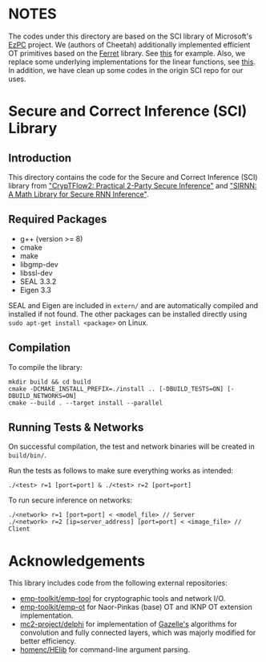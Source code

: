 # NOTES
The codes under this directory are based on the SCI library of Microsoft's [EzPC](https://github.com/mpc-msri/EzPC) project.
We (authors of Cheetah) additionally implemented efficient OT primitives based on the [Ferret](https://github.com/emp-toolkit/emp-ot/tree/master/emp-ot/ferret) library. See [this](src/OT/ferret/silent_ot.h) for example. Also, we replace some underlying implementations for the linear functions, see [this](src/library_fixed_uniform_cheetah.cpp).
In addition, we have clean up some codes in the origin SCI repo for our uses. 

# Secure and Correct Inference (SCI) Library

## Introduction
This directory contains the code for the Secure and Correct Inference (SCI) library from ["CrypTFlow2: Practical 2-Party Secure Inference"](https://eprint.iacr.org/2020/1002) and ["SIRNN: A Math Library for Secure RNN Inference"](https://eprint.iacr.org/2021/459).

## Required Packages
 - g++ (version >= 8)
 - cmake
 - make
 - libgmp-dev
 - libssl-dev  
 - SEAL 3.3.2
 - Eigen 3.3

SEAL and Eigen are included in `extern/` and are automatically compiled and installed if not found. The other packages can be installed directly using `sudo apt-get install <package>` on Linux.

## Compilation

To compile the library:

```
mkdir build && cd build
cmake -DCMAKE_INSTALL_PREFIX=./install .. [-DBUILD_TESTS=ON] [-DBUILD_NETWORKS=ON]
cmake --build . --target install --parallel
```

## Running Tests & Networks

On successful compilation, the test and network binaries will be created in `build/bin/`.

Run the tests as follows to make sure everything works as intended:

`./<test> r=1 [port=port] & ./<test> r=2 [port=port]`

To run secure inference on networks:

```
./<network> r=1 [port=port] < <model_file> // Server
./<network> r=2 [ip=server_address] [port=port] < <image_file> // Client
```

# Acknowledgements

This library includes code from the following external repositories:

 - [emp-toolkit/emp-tool](https://github.com/emp-toolkit/emp-tool/tree/c44566f40690d2f499aba4660f80223dc238eb03/emp-tool) for cryptographic tools and network I/O.
 - [emp-toolkit/emp-ot](https://github.com/emp-toolkit/emp-ot/tree/0f4a1e41a25cf1a034b5796752fde903a241f482/emp-ot) for Naor-Pinkas (base) OT and IKNP OT extension implementation.
 - [mc2-project/delphi](https://github.com/mc2-project/delphi/tree/de77cd7b896a2314fec205a8f67b257df46dd75c/rust/protocols-sys/c++/src/lib) for implementation of [Gazelle's](https://eprint.iacr.org/2018/073.pdf) algorithms for convolution and fully connected layers, which was majorly modified for better efficiency. 
 - [homenc/HElib](https://github.com/homenc/HElib/blob/6397b23e64c32fd6eab76bd7a08b95d8399503f4/src/NumbTh.h) for command-line argument parsing.
